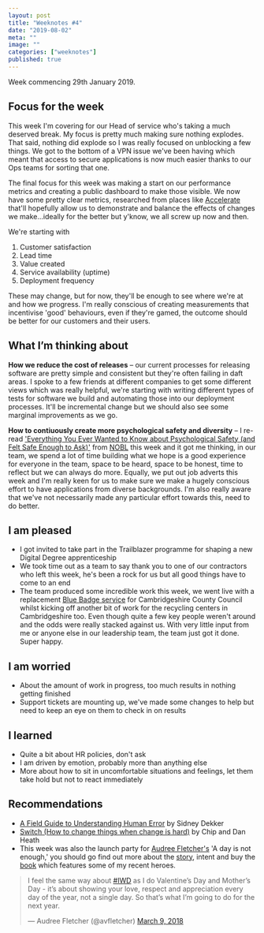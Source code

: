 ```yaml
---
layout: post
title: "Weeknotes #4"
date: "2019-08-02"
meta: ""
image: ""
categories: ["weeknotes"]
published: true
---
```


Week commencing 29th January 2019.

## Focus for the week
This week I'm covering for our Head of service who's taking a much deserved break. My focus is pretty much making sure nothing explodes.
That said, nothing did explode so I was really focused on unblocking a few things. We got to the bottom of a VPN issue we've been having which meant that access to secure applications is now much easier thanks to our Ops teams for sorting that one. 

The final focus for this week was making a start on our performance metrics and creating a public dashboard to make those visible. We now have some pretty clear metrics, researched from places like [Accelerate][accelerate-book] that'll hopefully allow us to demonstrate and balance the effects of changes we make...ideally for the better but y'know, we all screw up now and then.

We're starting with 
1. Customer satisfaction
1. Lead time
1. Value created
1. Service availability (uptime)
1. Deployment frequency

These may change, but for now, they'll be enough to see where we're at and how we progress. I'm really conscious of creating measurements that incentivise 'good' behaviours, even if they're gamed, the outcome should be better for our customers and their users.

## What I’m thinking about
**How we reduce the cost of releases** – our current processes for releasing software are pretty simple and consistent but they're often failing in daft areas. I spoke to a few friends at different companies to get some different views which was really helpful, we're starting with writing different types of tests for software we build and automating those into our deployment processes. It'll be incremental change but we should also see some marginal improvements as we go.

**How to contiuously create more psychological safety and diversity** –  I re-read ['Everything You Ever Wanted to Know about Psychological Safety (and Felt Safe Enough to Ask)'][nobl-safety] from [NOBL][nobl] this week and it got me thinking, in our team, we spend a lot of time building what we hope is a good experience for everyone in the team, space to be heard, space to be honest, time to reflect but we can always do more. Equally, we put out job adverts this week and I'm really keen for us to make sure we make a hugely conscious effort to have applications from diverse backgrounds. I'm also really aware that we've not necessarily made any particular effort towards this, need to do better.

## I am pleased
* I got invited to take part in the Trailblazer programme for shaping a new Digital Degree apprenticeship
* We took time out as a team to say thank you to one of our contractors who left this week, he's been a rock for us but all good things have to come to an end
* The team produced some incredible work this week, we went live with a replacement [Blue Badge service][bb-ccc] for Cambridgeshire County Council whilst kicking off another bit of work for the recycling centers in Cambridgeshire too. Even though quite a few key people weren't around and the odds were really stacked against us. With very little input from me or anyone else in our leadership team, the team just got it done. Super happy.

## I am worried
* About the amount of work in progress, too much results in nothing getting finished
* Support tickets are mounting up, we've made some changes to help but need to keep an eye on them to check in on results

## I learned
* Quite a bit about HR policies, don't ask
* I am driven by emotion, probably more than anything else
* More about how to sit in uncomfortable situations and feelings, let them take hold but not to react immediately

## Recommendations
* [A Field Guide to Understanding Human Error][human-error-book] by Sidney Dekker
* [Switch (How to change things when change is hard)][switch-book] by Chip and Dan Heath
* This week was also the launch party for [Audree Fletcher's][av-twitter] 'A day is not enough,' you should go find out more about the [story][av-story], intent and buy the [book][av-book] which features some of my recent heroes.

<blockquote class="twitter-tweet"><p lang="en" dir="ltr">I feel the same way about <a href="https://twitter.com/hashtag/IWD?src=hash&amp;ref_src=twsrc%5Etfw">#IWD</a> as I do Valentine’s Day and Mother’s Day - it’s about showing your love, respect and appreciation every day of the year, not a single day. So that’s what I’m going to do for the next year.</p>&mdash; Audree Fletcher (@avfletcher) <a href="https://twitter.com/avfletcher/status/972025234080653312?ref_src=twsrc%5Etfw">March 9, 2018</a></blockquote> <script async src="https://platform.twitter.com/widgets.js" charset="utf-8"></script>

[human-error-book]: https://www.amazon.co.uk/dp/1472439058/ref=cm_sw_em_r_mt_dp_U_w7BqDbN0NF0D9
[switch-book]: https://www.amazon.co.uk/dp/1847940323/ref=cm_sw_em_r_mt_dp_U_9aRqDbXWJ4RS4
[mcaino-medium]: https://medium.com/@mcaino
[av-book]: https://www.audreefletcher.co.uk/book/adaysnotenough-the-book
[av-story]: https://www.kickstarter.com/projects/adaysnotenough/adaysnotenough-the-book
[av-twitter]: https://twitter.com/avfletcher
[accelerate-book]: https://www.amazon.co.uk/dp/1942788339/ref=cm_sw_em_r_mt_dp_U_J1brDbQ8MH88M
[nobl]:https://nobl.io/
[nobl-safety]: https://academy.nobl.io/everything-you-ever-wanted-to-know-psychological-safety/
[bb-ccc]: https://www.cambridgeshire.gov.uk/residents/travel-roads-and-parking/parking-permits-and-fines/blue-badges/
